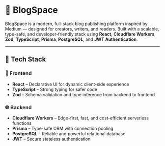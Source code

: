 # 📝 BlogSpace

BlogSpace is a modern, full-stack blog publishing platform inspired by Medium — designed for creators, writers, and readers. Built with a scalable, type-safe, and developer-friendly stack using **React**, **Cloudflare Workers**, **Zod**, **TypeScript**, **Prisma**, **PostgreSQL**, and **JWT Authentication**.

---

## 🚀 Tech Stack

### 🧠 Frontend
- **React** – Declarative UI for dynamic client-side experience
- **TypeScript** – Strong typing for safer code
- **Zod** – Schema validation and type inference from backend to frontend

### 🌐 Backend
- **Cloudflare Workers** – Edge-first, fast, and cost-efficient serverless functions
- **Prisma** – Type-safe ORM with connection pooling
- **PostgreSQL** – Reliable and powerful relational database
- **JWT** – Secure stateless authentication
